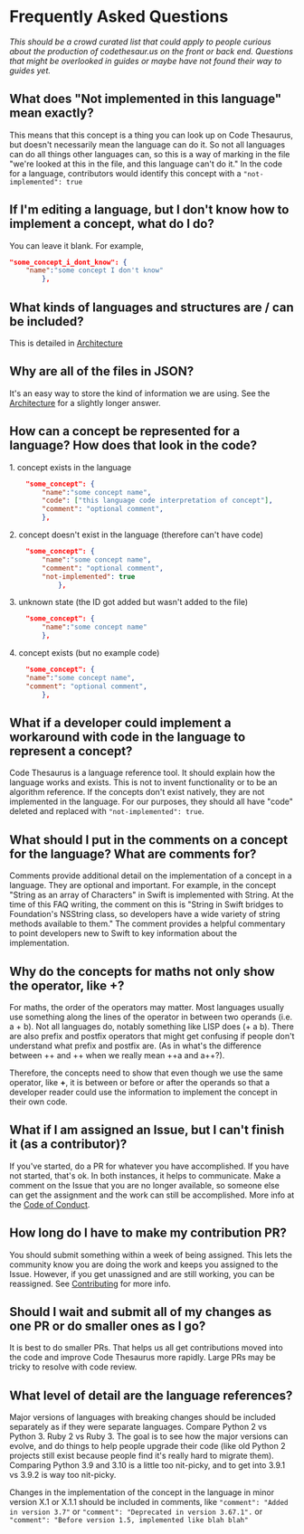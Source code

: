 # Frequently Asked Questions

*This should be a crowd curated list that could apply to people curious about the production of codethesaur.us on the front or back end. Questions that might be overlooked in guides or maybe have not found their way to guides yet.*

## What does "Not implemented in this language" mean exactly?
This means that this concept is a thing you can look up on Code Thesaurus, but doesn't necessarily mean the language can do it. So not all languages can do all things other languages can, so this is a way of marking in the file "we're looked at this in the file, and this language can't do it." 
In the code for a language, contributors would identify this concept with a `"not-implemented": true`

## If I'm editing a language, but I don't know how to implement a concept, what do I do?
You can leave it blank. For example, 

```json
"some_concept_i_dont_know": {
    "name":"some concept I don't know"
        },
```
## What kinds of languages and structures are / can be included?
This is detailed in [Architecture](project_architecture.md)

## Why are all of the files in JSON?
It's an easy way to store the kind of information we are using. See the [Architecture](project_architecture.md) for a slightly longer answer.

## How can a concept be represented for a language? How does that look in the code?

1\. concept exists in the language
```json
    "some_concept": {
        "name":"some concept name",
        "code": ["this language code interpretation of concept"],
        "comment": "optional comment",
        },
```

2\. concept doesn't exist in the language (therefore can't have code)
```json
    "some_concept": {
        "name":"some concept name",
        "comment": "optional comment",
        "not-implemented": true
            },
```

3\. unknown state (the ID got added but wasn't added to the file)
```json
    "some_concept": {
        "name":"some concept name"
        },
```

4\. concept exists (but no example code)
```json
    "some_concept": {
    "name":"some concept name",
    "comment": "optional comment",
        },
```

## What if a developer could implement a workaround with code in the language to represent a concept? 
Code Thesaurus is a language reference tool. It should explain how the language works and exists. This is not to invent functionality or to be an algorithm reference. If the concepts don't exist natively, they are not implemented in the language. For our purposes, they should all have "code" deleted and replaced with `"not-implemented": true`.

## What should I put in the comments on a concept for the language? What are comments for?
Comments provide additional detail on the implementation of a concept in a language. They are optional and important. For example, in the concept "String as an array of Characters" in Swift is implemented with String. At the time of this FAQ writing, the comment on this is "String in Swift bridges to Foundation's NSString class, so developers have a wide variety of string methods available to them." The comment provides a helpful commentary to point developers new to Swift to key information about the implementation.

## Why do the concepts for maths not only show the operator, like **+**?
For maths, the order of the operators may matter. Most languages usually use something along the lines of the operator in between two operands (i.e. a + b). Not all languages do, notably something like LISP does (+ a b).
There are also prefix and postfix operators that might get confusing if people don't understand what prefix and postfix are. (As in what's the difference between ++ and ++ when we really mean ++a and a++?).

Therefore, the concepts need to show that even though we use the same operator, like **+**, it is between or before or after the operands so that a developer reader could use the information to implement the concept in their own code.

## What if I am assigned an Issue, but I can't finish it (as a contributor)?
If you've started, do a PR for whatever you have accomplished. If you have not started, that's ok. In both instances, it helps to communicate. Make a comment on the Issue that you are no longer available, so someone else can get the assignment and the work can still be accomplished. More info at the [Code of Conduct](https://github.com/codethesaurus/codethesaur.us/blob/main/CODE_OF_CONDUCT.md). 

## How long do I have to make my contribution PR?
You should submit something within a week of being assigned. This lets the community know you are doing the work and keeps you assigned to the Issue. However, if you get unassigned and are still working, you can be reassigned. See [Contributing](contributing.md) for more info.

## Should I wait and submit all of my changes as one PR or do smaller ones as I go?
It is best to do smaller PRs. That helps us all get contributions moved into the code and improve Code Thesaurus more rapidly. Large PRs may be tricky to resolve with code review. 

## What level of detail are the language references? 
Major versions of languages with breaking changes should be included separately as if they were separate languages. Compare Python 2 vs Python 3. Ruby 2 vs Ruby 3. The goal is to see how the major versions can evolve, and do things to help people upgrade their code (like old Python 2 projects still exist because people find it's really hard to migrate them). Comparing Python 3.9 and 3.10 is a little too nit-picky, and to get into 3.9.1 vs 3.9.2 is way too nit-picky.

Changes in the implementation of the concept in the language in minor version X.1 or X.1.1 should be included in comments, like `"comment": "Added in version 3.7"` or `"comment": "Deprecated in version 3.67.1".` or `"comment": "Before version 1.5, implemented like blah blah"`
